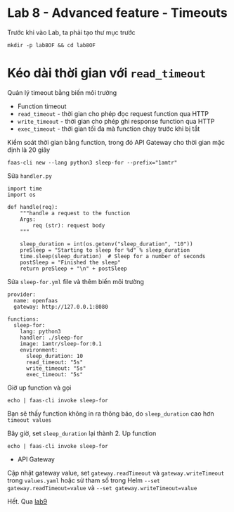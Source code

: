 # Lab 8 - Advanced feature - Timeouts

Trước khi vào Lab, ta phải tạo thư mục trước
```
mkdir -p lab8OF && cd lab8OF
```

# Kéo dài thời gian với `read_timeout`

Quản lý timeout bằng biến môi trường

- Function timeout
- `read_timeout` - thời gian cho phép đọc request function qua HTTP
- `write_timeout` - thời gian cho phép ghi response function qua HTTP
- `exec_timeout` - thời gian tối đa mà function chạy trước khi bị tắt

Kiểm soát thời gian bằng function, trong đó API Gateway cho thời gian mặc định là 20 giây

```
faas-cli new --lang python3 sleep-for --prefix="1amtr"
```

Sửa `handler.py`

```
import time
import os

def handle(req):
    """handle a request to the function
    Args:
        req (str): request body
    """

    sleep_duration = int(os.getenv("sleep_duration", "10"))
    preSleep = "Starting to sleep for %d" % sleep_duration
    time.sleep(sleep_duration)  # Sleep for a number of seconds
    postSleep = "Finished the sleep"
    return preSleep + "\n" + postSleep
```

Sửa `sleep-for.yml` file và thêm biến môi trường

```
provider:
  name: openfaas
  gateway: http://127.0.0.1:8080

functions:
  sleep-for:
    lang: python3
    handler: ./sleep-for
    image: 1amtr/sleep-for:0.1
    environment:
      sleep_duration: 10
      read_timeout: "5s"
      write_timeout: "5s"
      exec_timeout: "5s"
```

Giờ up function và gọi

```
echo | faas-cli invoke sleep-for
```

Bạn sẽ thấy function không in ra thông báo, do `sleep_duration` cao hơn `timeout values`

Bây giờ, set `sleep_duration` lại thành 2. Up function

```
echo | faas-cli invoke sleep-for
```

- API Gateway

Cập nhật gateway value, set `gateway.readTimeout` và `gateway.writeTimeout` trong `values.yaml` hoặc sử tham số trong Helm `--set gateway.readTimeout=value` và `--set gateway.writeTimeout=value`

Hết. Qua [lab9](lab9.md)